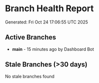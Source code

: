 # Branch Health Report
Generated: Fri Oct 24 17:06:55 UTC 2025

## Active Branches
- **main** - 15 minutes ago by Dashboard Bot

## Stale Branches (>30 days)
No stale branches found
